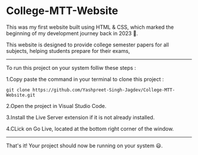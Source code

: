 # College-MTT-Website

This was my first website built using HTML & CSS, which marked the beginning of my development journey back in 2023 🚀.

This website is designed to provide college semester papers for all subjects, helping students prepare for their exams,

***
To run this project on your system folliw these steps : 

1.Copy paste the command in your terminal to clone this project :

```
git clone https://github.com/Yashpreet-Singh-Jagdev/College-MTT-Website.git
```

2.Open the project in Visual Studio Code.

3.Install the Live Server extension if it is not already installed.

4.CLick on Go Live, located at the bottom right corner of the window.

***

That's it! Your project should now be running on your system 😃.
